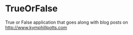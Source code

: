 # TrueOrFalse
True or False application that goes along with blog posts on http://www.kymphillpotts.com

